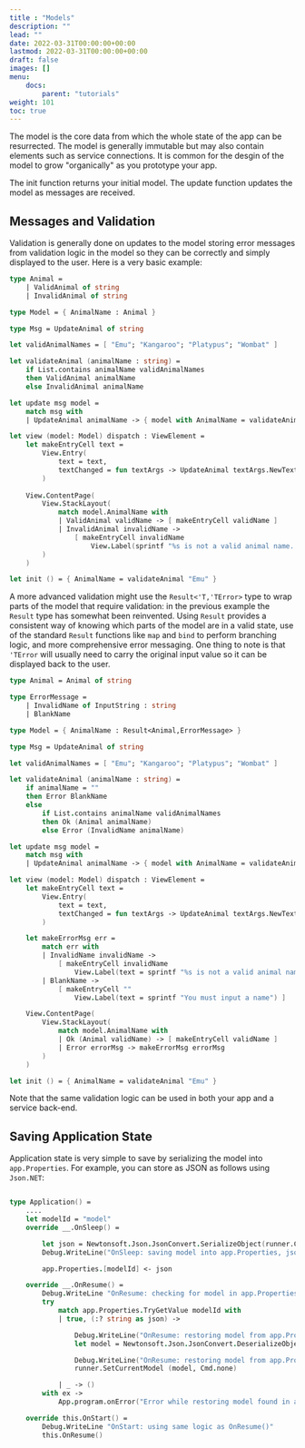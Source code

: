 ```yaml
---
title : "Models"
description: ""
lead: ""
date: 2022-03-31T00:00:00+00:00
lastmod: 2022-03-31T00:00:00+00:00
draft: false
images: []
menu:
    docs:
        parent: "tutorials"
weight: 101
toc: true
---
```


The model is the core data from which the whole state of the app can be resurrected.  The model is generally immutable but may also contain elements such as service connections.
It is common for the desgin of the model to grow "organically" as you prototype your app.

The init function returns your initial model.  The update function updates the model as messages are received.

## Messages and Validation

Validation is generally done on updates to the model storing error messages from validation logic in the model so they can be correctly and simply displayed to the user. Here is a very basic example:

```fs
type Animal =
    | ValidAnimal of string
    | InvalidAnimal of string

type Model = { AnimalName : Animal }

type Msg = UpdateAnimal of string

let validAnimalNames = [ "Emu"; "Kangaroo"; "Platypus"; "Wombat" ]

let validateAnimal (animalName : string) =
    if List.contains animalName validAnimalNames
    then ValidAnimal animalName
    else InvalidAnimal animalName

let update msg model =
    match msg with
    | UpdateAnimal animalName -> { model with AnimalName = validateAnimal animalName }

let view (model: Model) dispatch : ViewElement =
    let makeEntryCell text =
        View.Entry(
            text = text,
            textChanged = fun textArgs -> UpdateAnimal textArgs.NewTextValue |> dispatch
        )
    
    View.ContentPage(
        View.StackLayout(
            match model.AnimalName with
            | ValidAnimal validName -> [ makeEntryCell validName ]
            | InvalidAnimal invalidName ->
                [ makeEntryCell invalidName
                    View.Label(sprintf "%s is not a valid animal name. Try %A" invalidName validAnimalNames) ]
        )
    )

let init () = { AnimalName = validateAnimal "Emu" }
```

A more advanced validation might use the `Result<'T,'TError>` type to wrap parts of the model that require validation: in the previous example the `Result` type has somewhat been reinvented. Using `Result` provides a consistent way of knowing which parts of the model are in a valid state, use of the standard `Result` functions like `map` and `bind` to perform branching logic, and more comprehensive error messaging. One thing to note is that `'TError` will usually need to carry the original input value so it can be displayed back to the user.

```fs
type Animal = Animal of string

type ErrorMessage =
    | InvalidName of InputString : string
    | BlankName

type Model = { AnimalName : Result<Animal,ErrorMessage> }

type Msg = UpdateAnimal of string

let validAnimalNames = [ "Emu"; "Kangaroo"; "Platypus"; "Wombat" ]

let validateAnimal (animalName : string) =
    if animalName = ""
    then Error BlankName
    else
        if List.contains animalName validAnimalNames
        then Ok (Animal animalName)
        else Error (InvalidName animalName)

let update msg model =
    match msg with
    | UpdateAnimal animalName -> { model with AnimalName = validateAnimal animalName }

let view (model: Model) dispatch : ViewElement =
    let makeEntryCell text =
        View.Entry(
            text = text,
            textChanged = fun textArgs -> UpdateAnimal textArgs.NewTextValue |> dispatch
        )

    let makeErrorMsg err =
        match err with
        | InvalidName invalidName ->
            [ makeEntryCell invalidName
                View.Label(text = sprintf "%s is not a valid animal name. Try %A" invalidName validAnimalNames) ]
        | BlankName ->
            [ makeEntryCell ""
                View.Label(text = sprintf "You must input a name") ]

    View.ContentPage(
        View.StackLayout(
            match model.AnimalName with
            | Ok (Animal validName) -> [ makeEntryCell validName ]
            | Error errorMsg -> makeErrorMsg errorMsg
        )
    )

let init () = { AnimalName = validateAnimal "Emu" }
```

Note that the same validation logic can be used in both your app and a service back-end.

## Saving Application State

Application state is very simple to save by serializing the model into `app.Properties`. For example, you can store as JSON as follows using `Json.NET`:

```fs

type Application() =
    ....
    let modelId = "model"
    override __.OnSleep() =

        let json = Newtonsoft.Json.JsonConvert.SerializeObject(runner.CurrentModel)
        Debug.WriteLine("OnSleep: saving model into app.Properties, json = {0}", json)

        app.Properties.[modelId] <- json

    override __.OnResume() =
        Debug.WriteLine "OnResume: checking for model in app.Properties"
        try
            match app.Properties.TryGetValue modelId with
            | true, (:? string as json) ->

                Debug.WriteLine("OnResume: restoring model from app.Properties, json = {0}", json)
                let model = Newtonsoft.Json.JsonConvert.DeserializeObject<App.Model>(json)

                Debug.WriteLine("OnResume: restoring model from app.Properties, model = {0}", (sprintf "%0A" model))
                runner.SetCurrentModel (model, Cmd.none)

            | _ -> ()
        with ex ->
            App.program.onError("Error while restoring model found in app.Properties", ex)

    override this.OnStart() =
        Debug.WriteLine "OnStart: using same logic as OnResume()"
        this.OnResume()
```
